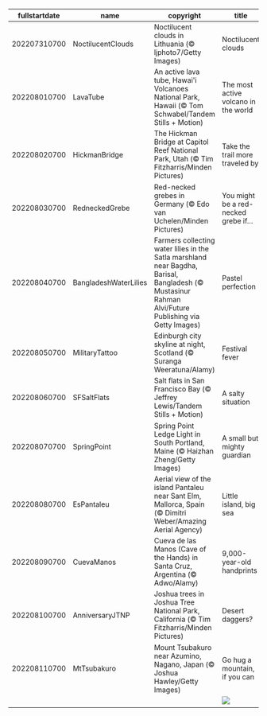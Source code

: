 |fullstartdate|name|copyright|title|image|
|--|--|--|--|--|
202207310700|NoctilucentClouds|Noctilucent clouds in Lithuania (© ljphoto7/Getty Images)|Noctilucent clouds|![](/en-US/2022/08/202207310700NoctilucentClouds.jpg)|
202208010700|LavaTube|An active lava tube, Hawai'i Volcanoes National Park, Hawaii (© Tom Schwabel/Tandem Stills + Motion)|The most active volcano in the world|![](/en-US/2022/08/202208010700LavaTube.jpg)|
202208020700|HickmanBridge|The Hickman Bridge at Capitol Reef National Park, Utah (© Tim Fitzharris/Minden Pictures)|Take the trail more traveled by|![](/en-US/2022/08/202208020700HickmanBridge.jpg)|
202208030700|RedneckedGrebe|Red-necked grebes in Germany (© Edo van Uchelen/Minden Pictures)|You might be a red-necked grebe if…|![](/en-US/2022/08/202208030700RedneckedGrebe.jpg)|
202208040700|BangladeshWaterLilies|Farmers collecting water lilies in the Satla marshland near Bagdha, Barisal, Bangladesh (© Mustasinur Rahman Alvi/Future Publishing via Getty Images)|Pastel perfection|![](/en-US/2022/08/202208040700BangladeshWaterLilies.jpg)|
202208050700|MilitaryTattoo|Edinburgh city skyline at night, Scotland (© Suranga Weeratuna/Alamy)|Festival fever|![](/en-US/2022/08/202208050700MilitaryTattoo.jpg)|
202208060700|SFSaltFlats|Salt flats in San Francisco Bay (© Jeffrey Lewis/Tandem Stills + Motion)|A salty situation|![](/en-US/2022/08/202208060700SFSaltFlats.jpg)|
202208070700|SpringPoint|Spring Point Ledge Light in South Portland, Maine (© Haizhan Zheng/Getty Images)|A small but mighty guardian|![](/en-US/2022/08/202208070700SpringPoint.jpg)|
202208080700|EsPantaleu|Aerial view of the island Pantaleu near Sant Elm, Mallorca, Spain (© Dimitri Weber/Amazing Aerial Agency)|Little island, big sea|![](/en-US/2022/08/202208080700EsPantaleu.jpg)|
202208090700|CuevaManos|Cueva de las Manos (Cave of the Hands) in Santa Cruz, Argentina (© Adwo/Alamy)|9,000-year-old handprints|![](/en-US/2022/08/202208090700CuevaManos.jpg)|
202208100700|AnniversaryJTNP|Joshua trees in Joshua Tree National Park, California (© Tim Fitzharris/Minden Pictures)|Desert daggers?|![](/en-US/2022/08/202208100700AnniversaryJTNP.jpg)|
202208110700|MtTsubakuro|Mount Tsubakuro near Azumino, Nagano, Japan (© Joshua Hawley/Getty Images)|Go hug a mountain, if you can|![](/en-US/2022/08/202208110700MtTsubakuro.jpg)|
||||![](/en-US/2022/08/.jpg)|
